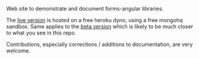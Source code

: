 Web site to demonstrate and document forms-angular libraries.

The [live version](http://www.forms-angular.org) is hosted on a free heroku dyno, using a free mongohq sandbox.  Same applies
to the [beta version](http://forms-angular-beta.herokuapp.com/) which is likely to be much closer to what you see in this repo.

Contributions, especially corrections / additions to documentation, are very welcome.
